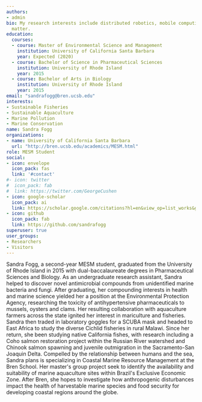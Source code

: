 ```yaml
---
authors:
- admin
bio: My research interests include distributed robotics, mobile computing and programmable
  matter.
education:
  courses:
  - course: Master of Environmental Science and Management 
    institution: University of California Santa Barbara
    year: Expected (2020)
  - course: Bachelor of Science in Pharmaceutical Sciences
    institution: University of Rhode Island
    year: 2015
  - course: Bachelor of Arts in Biology
    institution: University of Rhode Island
    year: 2015
email: "sandrafogg@bren.ucsb.edu"
interests:
- Sustainable Fisheries
- Sustainable Aquaculture
- Marine Pollution
- Marine Conservation
name: Sandra Fogg
organizations:
- name: University of California Santa Barbara
  url: "http://bren.ucsb.edu/academics/MESM.html"
role: MESM Student
social:
- icon: envelope
  icon_pack: fas
  link: '#contact'
#- icon: twitter
#  icon_pack: fab
#  link: https://twitter.com/GeorgeCushen
- icon: google-scholar
  icon_pack: ai
  link: https://scholar.google.com/citations?hl=en&view_op=list_works&gmla=AJsN-F43Cgb1xfYTq1-l7rH0U-_yiU0_Tm8aHyHtEI1IAAn_cu73wZeYWO5w5yR1Bfy-DGJVrrHEirJMDvhfwlQ5Mjgsbf4vQg&user=IhZphuQAAAAJ
- icon: github
  icon_pack: fab
  link: https://github.com/sandrafogg
superuser: true
user_groups:
- Researchers
- Visitors
---
```


Sandra Fogg, a second-year MESM student, graduated from the University of Rhode Island in 2015 with dual-baccalaureate degrees in Pharmaceutical Sciences and Biology. As an undergraduate research assistant, Sandra helped to discover novel antimicrobial compounds from unidentified marine bacteria and fungi. After graduating, her compounding interests in health and marine science yielded her a position at the Environmental Protection Agency, researching the toxicity of antihypertensive pharmaceuticals to mussels, oysters and clams. Her resulting collaboration with aquaculture farmers across the state ignited her interest in mariculture and fisheries. Sandra then traded in laboratory goggles for a SCUBA mask and headed to East Africa to study the diverse Cichlid fisheries in rural Malawi. Since her return, she been studying native California fishes, with research including a Coho salmon restoration project within the Russian River watershed and Chinook salmon spawning and juvenile outmigration in the Sacramento-San Joaquin Delta. Compelled by the relationship between humans and the sea, Sandra plans is specializing in Coastal Marine Resource Management at the Bren School. Her master's group project seek to identify the availability and suitability of marine aquaculture sites within Brazil's Exclusive Economic Zone. After Bren, she hopes to investigate how anthropogenic disturbances impact the health of harvestable marine species and food security for developing coastal regions around the globe.


